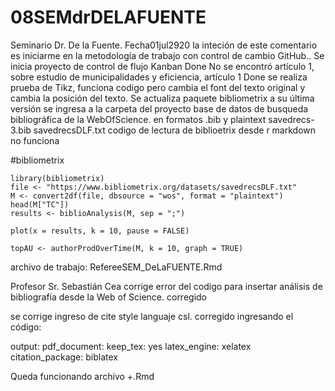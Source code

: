 # 08SEMdrDELAFUENTE
Seminario Dr. De la Fuente. Fecha01jul2920
la inteción de este comentario es iniciarme en la metodología de trabajo con control de cambio GitHub..
Se inicia proyecto de control de flujo Kanban Done
No se encontró artículo 1, sobre estudio de municipalidades y eficiencia, artículo 1 Done
se realiza prueba de Tikz, funciona codigo pero cambia el font del texto original y cambia la posición del texto.
Se actualiza paquete bibliometrix a su última versión
se ingresa a la carpeta del proyecto base de datos de busqueda bibliográfica de la WebOfScience. en formatos .bib y plaintext savedrecs-3.bib savedrecsDLF.txt
codigo de lectura de biblioetrix desde r markdown no funciona


#bibliometrix

```{r message=FALSE, warning=FALSE, include=FALSE}
library(bibliometrix)   
file <- "https://www.bibliometrix.org/datasets/savedrecsDLF.txt"
M <- convert2df(file, dbsource = "wos", format = "plaintext")
head(M["TC"])
results <- biblioAnalysis(M, sep = ";")
```

```{r message=FALSE, warning=FALSE}
plot(x = results, k = 10, pause = FALSE)
```

```{r}
topAU <- authorProdOverTime(M, k = 10, graph = TRUE)
```
archivo de trabajo: RefereeSEM_DeLaFUENTE.Rmd


Profesor Sr. Sebastián Cea corrige error del codigo para insertar análisis de bibliografía desde la Web of Science. corregido

se corrige ingreso de cite style languaje csl. corregido ingresando el código:

output: 
  pdf_document: 
    keep_tex: yes
    latex_engine: xelatex  
    citation_package: biblatex
    
Queda funcionando archivo +.Rmd
